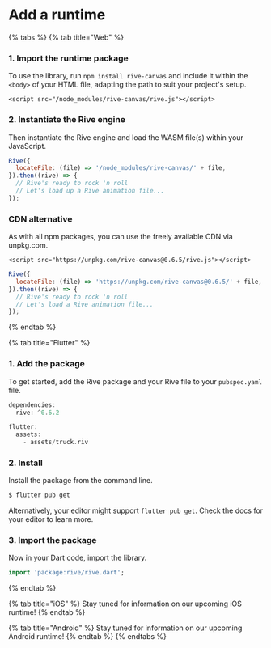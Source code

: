 # Add a runtime

{% tabs %}
{% tab title="Web" %}
### 1. Import the runtime package

To use the library, run `npm install rive-canvas` and include it within the `<body>` of your HTML file, adapting the path to suit your project's setup.

```markup
<script src="/node_modules/rive-canvas/rive.js"></script> 
```

### 2. Instantiate the Rive engine

Then instantiate the Rive engine and load the WASM file\(s\) within your JavaScript.

```javascript
Rive({
  locateFile: (file) => '/node_modules/rive-canvas/' + file,
}).then((rive) => {
  // Rive's ready to rock 'n roll
  // Let's load up a Rive animation file...
});
```

### CDN alternative

As with all npm packages, you can use the freely available CDN via unpkg.com.

```markup
<script src="https://unpkg.com/rive-canvas@0.6.5/rive.js"></script>
```

```javascript
Rive({
  locateFile: (file) => 'https://unpkg.com/rive-canvas@0.6.5/' + file,
}).then((rive) => {
  // Rive's ready to rock 'n roll
  // Let's load a Rive animation file...
});
```
{% endtab %}

{% tab title="Flutter" %}
### 1. Add the package

To get started, add the Rive package and your Rive file to your `pubspec.yaml` file.

```dart
dependencies:
  rive: ^0.6.2

flutter:
  assets:
    - assets/truck.riv
```

### 2. Install

Install the package from the command line.

```bash
$ flutter pub get
```

Alternatively, your editor might support `flutter pub get`. Check the docs for your editor to learn more.

### 3. Import the package

Now in your Dart code, import the library.

```dart
import 'package:rive/rive.dart';
```
{% endtab %}

{% tab title="iOS" %}
Stay tuned for information on our upcoming iOS runtime!
{% endtab %}

{% tab title="Android" %}
Stay tuned for information on our upcoming Android runtime!
{% endtab %}
{% endtabs %}



